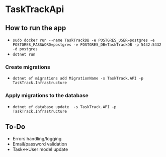 # TaskTrackApi

## How to run the app
- `sudo docker run --name TaskTrackDB -e POSTGRES_USER=postgres -e POSTGRES_PASSWORD=postgres -e POSTGRES_DB=TaskTrackDB -p 5432:5432 -d postgres`
- `dotnet run`

### Create migrations
- `dotnet ef migrations add MigrationName -s TaskTrack.API -p TaskTrack.Infrastructure`
### Apply migrations to the database
- `dotnet ef database update  -s TaskTrack.API -p TaskTrack.Infrastructure`

## To-Do
- Errors handling/logging
- Email/password validation
- Task<->User model update